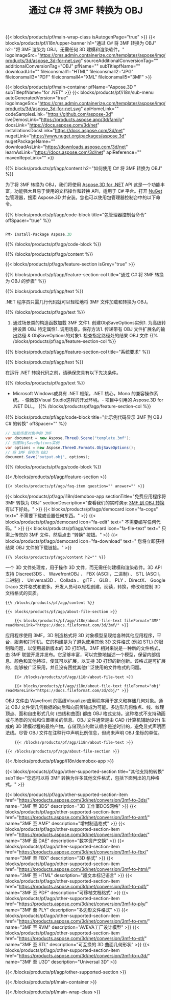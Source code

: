 ﻿---
title: 通过 C# 将 3MF 转换为 OBJ 
weight: 2190
url: /zh/net/conversion/3mf-to-obj/ 
description: 3MF 到 OBJ C# 转换的示例代码。在VB.NET，Asp.NET 或任何基于 .NET 的应用程序中使用 API 示例代码将批处理 3MF 文件转换为 OBJ。
---
{{< blocks/products/pf/main-wrap-class isAutogenPage="true" >}}
{{< blocks/products/pf/i18n/upper-banner h1="通过 C# 将 3MF 转换为 OBJ" h2="将 3MF 渲染为 OBJ，无需任何 3D 建模和渲染软件。" logoImageSrc="https://cms.admin.containerize.com/templates/aspose/img/products/3d/aspose_3d-for-net.svg" sourceAdditionalConversionTag="" additionalConversionTag="OBJ" pfName="" subTitlepfName="" downloadUrl="" fileiconsmall1="HTML" fileiconsmall2="JPG" fileiconsmall3="PDF" fileiconsmall4="XML" fileiconsmall5="3MF" >}}

{{< blocks/products/pf/main-container pfName="Aspose.3D " subTitlepfName="for .NET" >}}
{{< blocks/products/pf/i18n/sub-menu autoGeneratedVersion="true" logoImageSrc="https://cms.admin.containerize.com/templates/aspose/img/products/3d/aspose_3d-for-net.svg" apiHomeLink="" codeSamplesLink="https://github.com/aspose-3d" liveDemosLink="https://products.aspose.app/3d/family" docsLink="https://docs.aspose.com/3d/net" installationsDocsLink="https://docs.aspose.com/3d/net" nugetLink="https://www.nuget.org/packages/aspose.3d" nugetPackageName="" downloadAsLink="https://downloads.aspose.com/3d/net" learnAsLink="https://docs.aspose.com/3d/net" apiReference="" mavenRepoLink="" >}}

{{% blocks/products/pf/agp/content h2="如何使用 C# 将 3MF 转换为 OBJ" %}}

 为了将 3MF 转换为 OBJ，我们将使用
 [Aspose.3D for .NET](https://products.aspose.com/3d/net) 
 API 这是一个功能丰富，功能强大且易于使用的文档操作和转换 API，适用于 C# 平台。打开
 [NuGet](https://www.nuget.org/packages/aspose.3d) 
 包管理器，搜索
 Aspose.3D 
 并安装。您也可以使用包管理器控制台中的以下命令。

{{% blocks/products/pf/agp/code-block title="包管理器控制台命令" offSpacer="true" %}}

```cs

PM> Install-Package Aspose.3D


```

{{% /blocks/products/pf/agp/code-block %}}

{{% /blocks/products/pf/agp/content %}}

{{< blocks/products/pf/agp/feature-section isGrey="true" >}}

{{% blocks/products/pf/agp/feature-section-col title="通过 C# 将 3MF 转换为 OBJ 的步骤" %}}

{{% blocks/products/pf/agp/text %}}

 .NET 程序员只需几行代码就可以轻松地将 3MF 文件加载和转换为 OBJ。

{{% /blocks/products/pf/agp/text %}}

1. 通过场景类的构造函数加载 3MF 文件1. 创建ObjSaveOptions实例1. 为高级转换设置 OBJ 特定属性1. 调用场景。保存方法1. 传递带有 OBJ 文件扩展名的输出路径 & ObjSaveOptions的对象1. 检查指定路径处的结果 OBJ 文件
{{% /blocks/products/pf/agp/feature-section-col %}}

{{% blocks/products/pf/agp/feature-section-col title="系统要求" %}}

{{% blocks/products/pf/agp/text %}}

 在运行 .NET 转换代码之前，请确保您具有以下先决条件。

{{% /blocks/products/pf/agp/text %}}

- Microsoft Windows或具有 .NET 框架，.NET 核心，Mono 的兼容操作系统。- 像微软Visual Studio这样的开发环境。- 项目中引用的 Aspose.3D for .NET DLL。
{{% /blocks/products/pf/agp/feature-section-col %}}

{{% blocks/products/pf/agp/code-block title="此示例代码显示 3MF 到 OBJ C# 的转换" offSpacer="" %}}

```cs
// 加载场景对象中的 3MF 
var document = new Aspose.ThreeD.Scene("template.3mf");
// 创建ObjSaveOptions实例 
var options = new Aspose.ThreeD.Formats.ObjSaveOptions();
// 将 3MF 保存为 OBJ 
document.Save("output.obj", options); 


```

{{% /blocks/products/pf/agp/code-block %}}

{{< /blocks/products/pf/agp/feature-section >}}

    {{< blocks/products/pf/agp/faq-item question="" answer="" >}}
 

<!-- aboutfile Starts -->

{{< blocks/products/pf/agp/i18n/demobox-app sectionTitle="免费应用程序将 3MF 转换为 OBJ" sectionDescription="查看我们的实时演示 [3MF 到 OBJ 转换](https://products.aspose.app/3d/conversion/3mf-to-obj) 有以下好处。" >}}
        {{< blocks/products/pf/agp/democard icon="fa-cogs" text=" 不需要下载或设置任何东西。" >}}
        {{< blocks/products/pf/agp/democard icon="fa-edit" text=" 不需要编写任何代码。" >}}
        {{< blocks/products/pf/agp/democard icon="fa-file-text" text=" 只需上传您的 3MF 文件，然后点击 “转换” 按钮。" >}}
        {{< blocks/products/pf/agp/democard icon="fa-download" text=" 您将立即获得结果 OBJ 文件的下载链接。" >}}

    {{% blocks/products/pf/agp/content h2="" %}}

 一个 3D 文件处理库，用于操作 3D 文件，而无需任何建模和渲染软件。3D API 支持 Discreet3DS 、 WavefrontOBJ 、 FBX (ASCII，二进制) 、 STL (ASCII，二进制) 、 Universal3D 、 Collada 、 glTF 、 GLB 、 PLY 、DirectX、 Google Draco 文件格式和更多。开发人员可以轻松创建，阅读，转换，修改和控制 3D 文档格式的实质。



    {{% /blocks/products/pf/agp/content %}}

    {{< blocks/products/pf/agp/about-file-section >}}

        {{< blocks/products/pf/agp/i18n/about-file-text fileFormat="3MF" readMoreLink="https://docs.fileformat.com/3d/3mf/" >}}
应用程序使用 3MF，3D 制造格式将 3D 对象模型呈现给各种其他应用程序，平台，服务和打印机。它的构建是为了避免使用其他 3D 文件格式 (例如 STL) 的限制和问题，以使用最新版本的 3D 打印机。3MF 相对来说是一种新的文件格式，由 3MF 联盟开发并发布。它足够丰富，可以完整地描述一个模型，保留内部信息、颜色和其他特征，使其可以扩展，以支持 3D 打印的新创新。该格式是可扩展的，能够被广泛采用，并且没有困扰其他广泛使用的文件格式的问题。

        {{< /blocks/products/pf/agp/i18n/about-file-text >}}

        {{< blocks/products/pf/agp/i18n/about-file-text fileFormat="obj" readMoreLink="https://docs.fileformat.com/3d/obj/" >}}
OBJ 文件由 Wavefront 的高级Visualizer应用程序用于定义和存储几何对象。通过 OBJ 文件使几何数据的向后和向前传输成为可能。多边形几何像点、线、纹理顶点、面和自由形式几何 (曲线和曲面) 都由 OBJ 格式支持。这种格式不支持动画或与场景的光线和位置相关的信息。OBJ 文件通常是由 CAD (计算机辅助设计) 生成的 3D 建模过程的最终产物。存储顶点的默认顺序是逆时针的，避免显式声明面法线。尽管 OBJ 文件在注释行中声明比例信息，但尚未声明 OBJ 坐标的单位。

        {{< /blocks/products/pf/agp/i18n/about-file-text >}}

    {{< /blocks/products/pf/agp/about-file-section >}}

{{< /blocks/products/pf/agp/i18n/demobox-app >}}

<!-- aboutfile Ends -->

{{< blocks/products/pf/agp/other-supported-section title="其他支持的转换" subTitle="您还可以将 3MF 转换为许多其他文件格式，包括下面列出的几种格式。" >}}

{{< blocks/products/pf/agp/other-supported-section-item href="https://products.aspose.com/3d/net/conversion/3mf-to-3ds/" name="3MF 至 3DS" description="3D 工作室DOS网格" >}}
{{< blocks/products/pf/agp/other-supported-section-item href="https://products.aspose.com/3d/net/conversion/3mf-to-amf/" name="3MF 至 AMF" description="增材制造格式" >}}
{{< blocks/products/pf/agp/other-supported-section-item href="https://products.aspose.com/3d/net/conversion/3mf-to-dae/" name="3MF 至 DAE" description="数字资产交换" >}}
{{< blocks/products/pf/agp/other-supported-section-item href="https://products.aspose.com/3d/net/conversion/3mf-to-fbx/" name="3MF 至 FBX" description="3D 格式" >}}
{{< blocks/products/pf/agp/other-supported-section-item href="https://products.aspose.com/3d/net/conversion/3mf-to-html/" name="3MF 至 HTML" description="超文本标记语言" >}}
{{< blocks/products/pf/agp/other-supported-section-item href="https://products.aspose.com/3d/net/conversion/3mf-to-pdf/" name="3MF 至 PDF" description="可移植文档格式" >}}
{{< blocks/products/pf/agp/other-supported-section-item href="https://products.aspose.com/3d/net/conversion/3mf-to-ply/" name="3MF 至 PLY" description="多边形文件格式" >}}
{{< blocks/products/pf/agp/other-supported-section-item href="https://products.aspose.com/3d/net/conversion/3mf-to-rvm/" name="3MF 至 RVM" description="AVEVA工厂设计模型" >}}
{{< blocks/products/pf/agp/other-supported-section-item href="https://products.aspose.com/3d/net/conversion/3mf-to-stl/" name="3MF 至 STL" description="可互换的 3D 曲面几何形状" >}}
{{< blocks/products/pf/agp/other-supported-section-item href="https://products.aspose.com/3d/net/conversion/3mf-to-u3d/" name="3MF 至 U3D" description="Universal 3D" >}}

{{< /blocks/products/pf/agp/other-supported-section >}}

{{< /blocks/products/pf/main-container >}}
    
{{< /blocks/products/pf/main-wrap-class >}}
